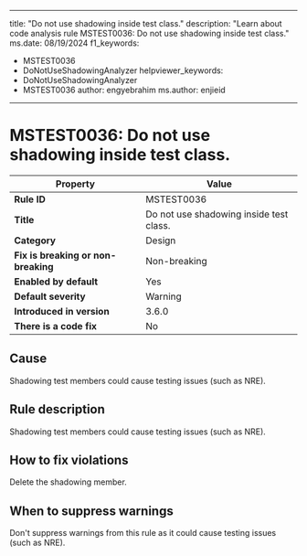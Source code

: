 
---
title: "Do not use shadowing inside test class."
description: "Learn about code analysis rule MSTEST0036: Do not use shadowing inside test class."
ms.date: 08/19/2024
f1_keywords:
- MSTEST0036
- DoNotUseShadowingAnalyzer
helpviewer_keywords:
- DoNotUseShadowingAnalyzer
- MSTEST0036
author: engyebrahim
ms.author: enjieid
---
# MSTEST0036: Do not use shadowing inside test class.

| Property                            | Value                                                                  |
|-------------------------------------|------------------------------------------------------------------------|
| **Rule ID**                         | MSTEST0036                                                             |
| **Title**                           | Do not use shadowing inside test class.                                |
| **Category**                        | Design                                                                  |
| **Fix is breaking or non-breaking** | Non-breaking                                                           |
| **Enabled by default**              | Yes                                                                    |
| **Default severity**                | Warning                                                                   |
| **Introduced in version**           | 3.6.0                                                                  |
| **There is a code fix**             | No                                                                     |

## Cause

Shadowing test members could cause testing issues (such as NRE).

## Rule description

Shadowing test members could cause testing issues (such as NRE).

## How to fix violations

Delete the shadowing member.

## When to suppress warnings

Don't suppress warnings from this rule as it could cause testing issues (such as NRE).
